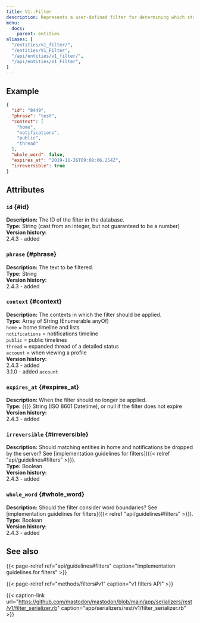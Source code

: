 ```yaml
---
title: V1::Filter
description: Represents a user-defined filter for determining which statuses should not be shown to the user. Contains a single keyword or phrase.
menu:
  docs:
    parent: entities
aliases: [
  "/entities/v1_filter/",
  "/entities/V1_Filter",
  "/api/entities/v1_filter/",
  "/api/entities/V1_Filter",
]
---
```


## Example

```json
{
  "id": "8449",
  "phrase": "test",
  "context": [
    "home",
    "notifications",
    "public",
    "thread"
  ],
  "whole_word": false,
  "expires_at": "2019-11-26T09:08:06.254Z",
  "irreversible": true
}
```

## Attributes

### `id` {#id}

**Description:** The ID of the filter in the database.\
**Type:** String (cast from an integer, but not guaranteed to be a number)\
**Version history:**\
2.4.3 - added

### `phrase` {#phrase}

**Description:** The text to be filtered.\
**Type:** String\
**Version history:**\
2.4.3 - added

### `context` {#context}

**Description:** The contexts in which the filter should be applied.\
**Type:** Array of String (Enumerable anyOf)\
`home` = home timeline and lists\
`notifications` = notifications timeline\
`public` = public timelines\
`thread` = expanded thread of a detailed status\
`account` = when viewing a profile\
**Version history:**\
2.4.3 - added\
3.1.0 - added `account`

### `expires_at` {#expires_at}

**Description:** When the filter should no longer be applied.\
**Type:** {{<nullable>}} String (ISO 8601 Datetime), or null if the filter does not expire\
**Version history:**\
2.4.3 - added

### `irreversible` {#irreversible}

**Description:** Should matching entities in home and notifications be dropped by the server? See [implementation guidelines for filters]({{< relref "api/guidelines#filters" >}}).\
**Type:** Boolean\
**Version history:**\
2.4.3 - added

### `whole_word` {#whole_word}

**Description:** Should the filter consider word boundaries? See [implementation guidelines for filters]({{< relref "api/guidelines#filters" >}}).\
**Type:** Boolean\
**Version history:**\
2.4.3 - added

## See also

{{< page-relref ref="api/guidelines#filters" caption="Implementation guidelines for filters" >}}

{{< page-relref ref="methods/filters#v1" caption="v1 filters API" >}}

{{< caption-link url="https://github.com/mastodon/mastodon/blob/main/app/serializers/rest/v1/filter_serializer.rb" caption="app/serializers/rest/v1/filter_serializer.rb" >}}



